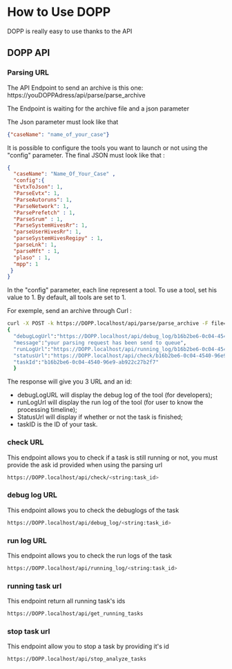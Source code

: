 # How to Use DOPP

DOPP is really easy to use thanks to the API

## DOPP API

### Parsing URL
The API Endpoint to send an archive is this one: https://youDOPPAdress/api/parse/parse_archive

The Endpoint is waiting for the archive file and a json parameter

The Json parameter must look like that
```json
{"caseName": "name_of_your_case"}
```

It is possible to configure the tools you want to launch or not using the "config" parameter.
The final JSON must look like that : 
```json
{
  "caseName": "Name_Of_Your_Case" ,
  "config":{
  "EvtxToJson": 1,
  "ParseEvtx": 1,
  "ParseAutoruns": 1,
  "ParseNetwork": 1,
  "ParsePrefetch" : 1,
  "ParseSrum" : 1,
  "ParseSystemHivesRr": 1,
  "parseUserHivesRr": 1,
  "parseSystemHivesRegipy" : 1,
  "parseLnk": 1,
  "parseMft" : 1,
  "plaso" : 1,
  "mpp": 1
 }
}
```

In the "config" parameter, each line represent a tool.
To use a tool, set his value to 1.
By default, all tools are set to 1.

For exemple, send an archive through Curl :
```bash
curl -X POST -k https://DOPP.localhost/api/parse/parse_archive -F file=@"/home/hro/Documents/cyber/working_zone/archive_orc/PC1.7z" -F json='{"caseName":"test"}'
{
  "debugLogUrl":"https://DOPP.localhost/api/debug_log/b16b2be6-0c04-4540-96e9-ab922c27b2f7",
  "message":"your parsing request has been send to queue",
  "runLogUrl":"https://DOPP.localhost/api/running_log/b16b2be6-0c04-4540-96e9-ab922c27b2f7",
  "statusUrl":"https://DOPP.localhost/api/check/b16b2be6-0c04-4540-96e9-ab922c27b2f7",
  "taskId":"b16b2be6-0c04-4540-96e9-ab922c27b2f7"
  }
```

The response will give you 3 URL and an id:
* debugLogURL will display the debug log of the tool (for developers);
* runLogUrl will display the run log of the tool (for user to know the processing timeline);
* StatusUrl will display if whether or not the task is finished;
* taskID is the ID of your task.

### check URL
This endpoint allows you to check if a task is still running or not, you must provide the ask id provided when using the parsing url
```bash 
https://DOPP.localhost/api/check/<string:task_id>
```

### debug log URL
This endpoint allows you to check the debuglogs of the task
```bash 
https://DOPP.localhost/api/debug_log/<string:task_id>
```

### run log URL
This endpoint allows you to check the run logs of the task
```bash 
https://DOPP.localhost/api/running_log/<string:task_id>
```

### running task url
This endpoint return all running task's ids 
```bash 
https://DOPP.localhost/api/get_running_tasks
```

### stop task url
This endpoint allow you to stop a task by providing it's id
```bash 
https://DOPP.localhost/api/stop_analyze_tasks
```






